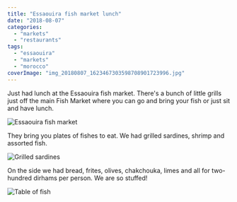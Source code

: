 ```yaml
---
title: "Essaouira fish market lunch"
date: "2018-08-07"
categories: 
  - "markets"
  - "restaurants"
tags: 
  - "essaouira"
  - "markets"
  - "morocco"
coverImage: "img_20180807_1623467303598708901723996.jpg"
---
```


Just had lunch at the Essaouira fish market. There's a bunch of little grills just off the main Fish Market where you can go and bring your fish or just sit and have lunch.

![Essaouira fish market](images/img_20180807_1634557792951726701464355.jpg "Essaouira fish market")

They bring you plates of fishes to eat. We had grilled sardines, shrimp and assorted fish.

![Grilled sardines](images/img_20180807_1623467303598708901723996.jpg "Grilled sardines")

On the side we had bread, frites, olives, chakchouka, limes and all for two-hundred dirhams per person. We are so stuffed!

![Table of fish](images/img_20180807_1617512624332652928841919.jpg "Table of fish")
